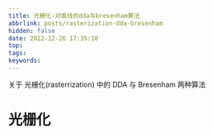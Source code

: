```yaml
---
title: 光栅化-对直线的dda与bresenham算法
abbrlink: posts/rasterization-dda-bresenham
hidden: false
date: 2022-12-26 17:35:10
top:
tags:
keywords:
---
```

关于 光栅化(rasterrization) 中的 DDA 与 Bresenham 两种算法
<!-- more -->
# 光栅化
